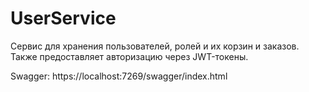 # UserService

Сервис для хранения пользователей, ролей и их корзин и заказов.
Также предоставляет авторизацию через JWT-токены.

Swagger: https://localhost:7269/swagger/index.html